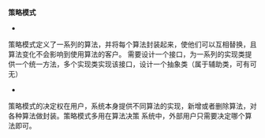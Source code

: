 **策略模式**

-
策略模式定义了一系列的算法，并将每个算法封装起来，使他们可以互相替换，且算法变化不会影响到使用算法的客户。
需要设计一个接口，为一系列的实现类提供一个统一方法，多个实现类实现该接口，设计一个抽象类（属于辅助类，可有可无）

-

策略模式的决定权在用户，系统本身提供不同算法的实现，新增或者删除算法，对各种算法做封装。策略模式多用在算法决策
系统中，外部用户只需要决定哪个算法即可。


















